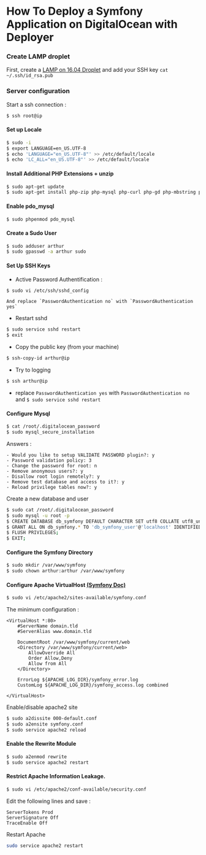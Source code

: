 How To Deploy a Symfony Application on DigitalOcean with Deployer
=================================================================


### Create LAMP droplet

First, create a [LAMP on 16.04 Droplet](https://www.digitalocean.com/products/one-click-apps/lamp/)
and add your SSH key `cat ~/.ssh/id_rsa.pub`

### Server configuration

Start a ssh connection :

```bash
$ ssh root@ip
```
#### Set up Locale

```bash   
$ sudo -i 
$ export LANGUAGE=en_US.UTF-8
$ echo 'LANGUAGE="en_US.UTF-8"' >> /etc/default/locale
$ echo 'LC_ALL="en_US.UTF-8"' >> /etc/default/locale
```    
#### Install Additional PHP Extensions + unzip

```bash
$ sudo apt-get update
$ sudo apt-get install php-zip php-mysql php-curl php-gd php-mbstring php-mcrypt php-xml php-xmlrpc unzip
```   
#### Enable pdo_mysql

```bash
$ sudo phpenmod pdo_mysql
```

#### Create a Sudo User

```bash
$ sudo adduser arthur
$ sudo gpasswd -a arthur sudo
```    
#### Set Up SSH Keys
   
- Active Password Authentification :

```bash
$ sudo vi /etc/ssh/sshd_config
```    
    And replace `PasswordAuthentication no` with `PasswordAuthentication yes`
    
- Restart sshd 
   
```bash            
$ sudo service sshd restart    
$ exit
```
- Copy the public key (from your machine)
```bash
$ ssh-copy-id arthur@ip
```
    
- Try to logging
```bash
$ ssh arthur@ip
```
    
- replace `PasswordAuthentication yes` with `PasswordAuthentication no` and `$ sudo service sshd restart`

#### Configure Mysql

```bash
$ cat /root/.digitalocean_password
$ sudo mysql_secure_installation
```   
Answers :
    
    - Would you like to setup VALIDATE PASSWORD plugin?: y
    - Password validation policy: 3
    - Change the password for root: n
    - Remove anonymous users?: y
    - Disallow root login remotely?: y
    - Remove test database and access to it?: y
    - Reload privilege tables now?: y
 
Create a new database and user

```bash
$ sudo cat /root/.digitalocean_password   
$ sudo mysql -u root -p
$ CREATE DATABASE db_symfony DEFAULT CHARACTER SET utf8 COLLATE utf8_unicode_ci;
$ GRANT ALL ON db_symfony.* TO 'db_symfony_user'@'localhost' IDENTIFIED BY 'a_strong_password';
$ FLUSH PRIVILEGES;
$ EXIT;
``` 
#### Configure the Symfony Directory

```bash 
$ sudo mkdir /var/www/symfony
$ sudo chown arthur:arthur /var/www/symfony
```

#### Configure Apache VirtualHost [(Symfony Doc)](http://symfony.com/doc/current/setup/web_server_configuration.html)

```bash 
$ sudo vi /etc/apache2/sites-available/symfony.conf
``` 
The minimum configuration : 
    
    <VirtualHost *:80>
        #ServerName domain.tld
        #ServerAlias www.domain.tld
    
        DocumentRoot /var/www/symfony/current/web
        <Directory /var/www/symfony/current/web>
            AllowOverride All
            Order Allow,Deny
            Allow from All
        </Directory>
        
        ErrorLog ${APACHE_LOG_DIR}/symfony_error.log
        CustomLog ${APACHE_LOG_DIR}/symfony_access.log combined        

    </VirtualHost>
          
Enable/disable apache2 site 
```bash          
$ sudo a2dissite 000-default.conf
$ sudo a2ensite symfony.conf
$ sudo service apache2 reload 
```    
#### Enable the Rewrite Module
 ```bash 
$ sudo a2enmod rewrite
$ sudo service apache2 restart
```   
   
#### Restrict Apache Information Leakage.

```bash 
$ sudo vi /etc/apache2/conf-available/security.conf 
```    
    
Edit the following lines and save :
        
    ServerTokens Prod
    ServerSignature Off
    TraceEnable Off
    
Restart Apache

```bash 
sudo service apache2 restart
``` 